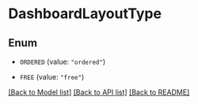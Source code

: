 # DashboardLayoutType

## Enum

- `ORDERED` (value: `"ordered"`)

- `FREE` (value: `"free"`)

[[Back to Model list]](../README.md#documentation-for-models) [[Back to API list]](../README.md#documentation-for-api-endpoints) [[Back to README]](../README.md)
